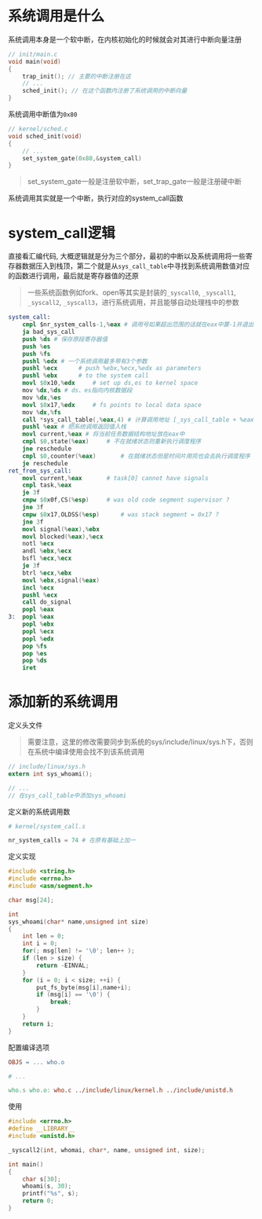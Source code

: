 # 系统调用是什么

系统调用本身是一个软中断，在内核初始化的时候就会对其进行中断向量注册

```c
// init/main.c
void main(void)
{
    trap_init(); // 主要的中断注册在这
    // ...
    sched_init(); // 在这个函数内注册了系统调用的中断向量
}
```

系统调用中断值为`0x80`

```c
// kernel/sched.c
void sched_init(void)
{
    // ...
    set_system_gate(0x80,&system_call)
}
```

> set_system_gate一般是注册软中断，set_trap_gate一般是注册硬中断

系统调用其实就是一个中断，执行对应的system_call函数

# system_call逻辑

直接看汇编代码, 大概逻辑就是分为三个部分，最初的中断以及系统调用将一些寄存器数据压入到栈顶，第二个就是从`sys_call_table`中寻找到系统调用数值对应的函数进行调用，最后就是寄存器值的还原

> 一些系统函数例如fork、open等其实是封装的`_syscall0`, `_syscall1`, `_syscall2`, `_syscall3`，进行系统调用，并且能够自动处理栈中的参数

```s
system_call:
	cmpl $nr_system_calls-1,%eax # 调用号如果超出范围的话就在eax中置-1并退出
	ja bad_sys_call
	push %ds # 保存原段寄存器值
	push %es
	push %fs
	pushl %edx # 一个系统调用最多带有3个参数
	pushl %ecx		# push %ebx,%ecx,%edx as parameters
	pushl %ebx		# to the system call
	movl $0x10,%edx		# set up ds,es to kernel space
	mov %dx,%ds # ds、es指向内核数据段
	mov %dx,%es
	movl $0x17,%edx		# fs points to local data space
	mov %dx,%fs
	call *sys_call_table(,%eax,4) # 计算调用地址 [_sys_call_table + %eax * 4], 间接调用指定功能C函数
	pushl %eax # 把系统调用返回值入栈
	movl current,%eax # 将当前任务数据结构地址放在eax中
	cmpl $0,state(%eax)		# 不在就绪状态则重新执行调度程序
	jne reschedule
	cmpl $0,counter(%eax)		# 在就绪状态但是时间片用完也会去执行调度程序
	je reschedule
ret_from_sys_call:
	movl current,%eax		# task[0] cannot have signals
	cmpl task,%eax
	je 3f
	cmpw $0x0f,CS(%esp)		# was old code segment supervisor ?
	jne 3f
	cmpw $0x17,OLDSS(%esp)		# was stack segment = 0x17 ?
	jne 3f
	movl signal(%eax),%ebx
	movl blocked(%eax),%ecx
	notl %ecx
	andl %ebx,%ecx
	bsfl %ecx,%ecx
	je 3f
	btrl %ecx,%ebx
	movl %ebx,signal(%eax)
	incl %ecx
	pushl %ecx
	call do_signal
	popl %eax
3:	popl %eax
	popl %ebx
	popl %ecx
	popl %edx
	pop %fs
	pop %es
	pop %ds
	iret
```

# 添加新的系统调用

定义头文件

> 需要注意，这里的修改需要同步到系统的sys/include/linux/sys.h下，否则在系统中编译使用会找不到该系统调用

```c
// include/linux/sys.h
extern int sys_whoami();

// ...
// 在sys_call_table中添加sys_whoami
```

定义新的系统调用数

```s
# kernel/system_call.s

nr_system_calls = 74 # 在原有基础上加一
```

定义实现

```c
#include <string.h>
#include <errno.h>
#include <asm/segment.h>

char msg[24];

int
sys_whoami(char* name,unsigned int size)
{
	int len = 0;
	int i = 0;
	for(; msg[len] != '\0'; len++ );
	if (len > size) {
		return -EINVAL;	
	}
	for (i = 0; i < size; ++i) {
		put_fs_byte(msg[i],name+i);	
		if (msg[i] == '\0') {
			break;	
		}
	}
	return i;
}
```

配置编译选项

```makefile
OBJS = ... who.o

# ...

who.s who.o: who.c ../include/linux/kernel.h ../include/unistd.h 
```

使用

```c
#include <errno.h>
#define __LIBRARY__
#include <unistd.h>

_syscall2(int, whomai, char*, name, unsigned int, size);

int main()
{
    char s[30];
    whoami(s, 30);
    printf("%s", s);
    return 0;
}
```